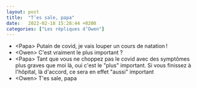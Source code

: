```yaml
---
layout: post
title:  "T’es sale, papa"
date:   2022-02-18 15:28:44 +0200
categories: ["Les répliques d’Owen"]
---
```


-   \<Papa\> Putain de covid, je vais louper un cours de natation ! 
-   \<Owen\> C'est vraiment le plus important ? 
-   \<Papa\>  Tant que vous ne choppez pas le covid avec des symptômes plus graves que moi là, oui c'est le "plus" important. Si vous finissez à l'hôpital, là d'accord, ce sera en effet "aussi" important
-   \<Owen\> T'es sale, papa

